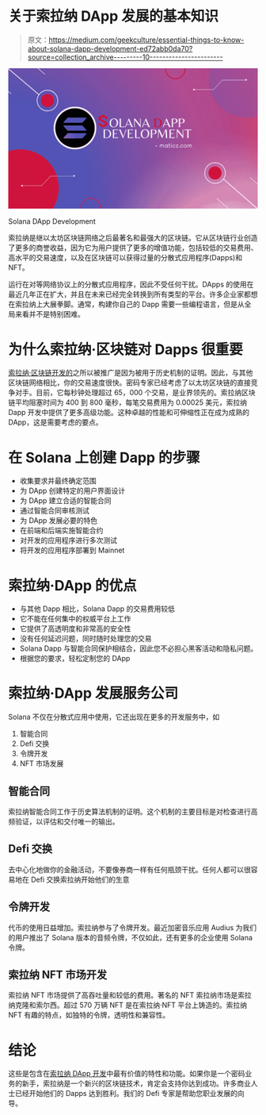 # 关于索拉纳 DApp 发展的基本知识

> 原文：<https://medium.com/geekculture/essential-things-to-know-about-solana-dapp-development-ed72abb0da70?source=collection_archive---------10----------------------->

![](img/b364ef2a2e6ae60a092030fc96f7dfc1.png)

Solana DApp Development

索拉纳是继以太坊区块链网络之后最著名和最强大的区块链。它从区块链行业创造了更多的商誉收益，因为它为用户提供了更多的增值功能，包括较低的交易费用、高水平的交易速度，以及在区块链可以获得过量的分散式应用程序(Dapps)和 NFT。

运行在对等网络协议上的分散式应用程序，因此不受任何干扰。DApps 的使用在最近几年正在扩大，并且在未来已经完全转换到所有类型的平台。许多企业家都想在索拉纳上大展拳脚。通常，构建你自己的 Dapp 需要一些编程语言，但是从全局来看并不是特别困难。

# 为什么索拉纳·区块链对 Dapps 很重要

[索拉纳·区块链开发的](https://maticz.com/solana-blockchain-development)之所以被推广是因为被用于历史机制的证明。因此，与其他区块链网络相比，你的交易速度很快。密码专家已经考虑了以太坊区块链的直接竞争对手。目前，它每秒钟处理超过 65，000 个交易，是业界领先的。索拉纳区块链平均阻塞时间为 400 到 800 毫秒，每笔交易费用为 0.00025 美元，索拉纳 Dapp 开发中提供了更多高级功能。这种卓越的性能和可伸缩性正在成为成熟的 DApp，这是需要考虑的要点。

# 在 Solana 上创建 Dapp 的步骤

*   收集要求并最终确定范围
*   为 DApp 创建特定的用户界面设计
*   为 DApp 建立合适的智能合同
*   通过智能合同审核测试
*   为 DApp 发展必要的特色
*   在前端和后端实施智能合约
*   对开发的应用程序进行多次测试
*   将开发的应用程序部署到 Mainnet

# 索拉纳·DApp 的优点

*   与其他 Dapp 相比，Solana Dapp 的交易费用较低
*   它不能在任何集中的权威平台上工作
*   它提供了高透明度和非常高的安全性
*   没有任何延迟问题，同时随时处理您的交易
*   Solana Dapp 与智能合同保护相结合，因此您不必担心黑客活动和隐私问题。
*   根据您的要求，轻松定制您的 DApp

# 索拉纳·DApp 发展服务公司

Solana 不仅在分散式应用中使用，它还出现在更多的开发服务中，如

1.  智能合同
2.  Defi 交换
3.  令牌开发
4.  NFT 市场发展

## 智能合同

索拉纳智能合同工作于历史算法机制的证明。这个机制的主要目标是对检查进行高频验证，以评估和交付唯一的输出。

## Defi 交换

去中心化地做你的金融活动，不要像券商一样有任何瓶颈干扰。任何人都可以很容易地在 Defi 交换索拉纳开始他们的生意

## 令牌开发

代币的使用日益增加。索拉纳参与了令牌开发。最近加密音乐应用 Audius 为我们的用户推出了 Solana 版本的音频令牌，不仅如此，还有更多的企业使用 Solana 令牌。

## 索拉纳 NFT 市场开发

索拉纳 NFT 市场提供了高吞吐量和较低的费用。著名的 NFT 索拉纳市场是索拉纳克隆和索尔西。超过 570 万辆 NFT 是在索拉纳·NFT 平台上铸造的。索拉纳 NFT 有趣的特点，如独特的令牌，透明性和兼容性。

# 结论

这些是包含在[索拉纳 DApp 开发](https://maticz.com/solana-dapp-development)中最有价值的特性和功能。如果你是一个密码业务的新手，索拉纳是一个新兴的区块链技术，肯定会支持你达到成功。许多商业人士已经开始他们的 Dapps 达到胜利。我们的 Defi 专家是帮助您职业发展的向导。